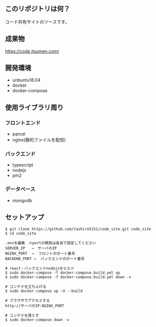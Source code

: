 ## このリポジトリは何？

コード共有サイトのソースです。<br />

## 成果物

https://code.itsumen.com/ <br />

## 開発環境

- unbuntu18.04
- docker <br/>
- docker-compose <br/>

## 使用ライブラリ周り

### フロントエンド

- parcel
- nginx(静的ファイルを配信)

### バックエンド

- typescript
- nodejs
- pm2

### データベース

- mongodb

## セットアップ

```
$ git clone https://github.com/tashiro5151/code_site.git code_site
$ cd code_site

.envを編集　※portの開放は各自で設定してください
SERVER_IP   →　サーバのIP
NGINX_PORT  →  フロントのポート番号
BACKEND_PORT →  バックエンドのポート番号

# react・バックエンドnodejsをビルド
$ sudo docker-compose -f docker-compose.build.yml up
$ sudo docker-compose -f docker-compose.build.yml down -v

# コンテナを立ち上げる
$ sudo docker-compose up -d --build

# ブラウザでアクセスする
http://サーバのIP:NGINX_PORT

# コンテナを落とす
$ sudo docker-compose down -v
```
